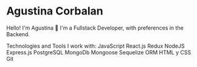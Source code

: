 # Agustina Corbalan

Hello! I'm Agustina 👋
I'm a Fullstack Developer, with preferences in the Backend.


Technologies and Tools I work with:
JavaScript
React.js
Redux
NodeJS
Express.js
PostgreSQL
MongoDb
Mongoose
Sequelize ORM
HTML y CSS
Git
